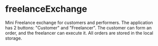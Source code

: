 # freelanceExchange
Mini Freelance exchange for customers and performers. The application has 2 buttons: "Customer" and "Freelancer". The customer can form an order, and the freelancer can execute it. All orders are stored in the local storage.
